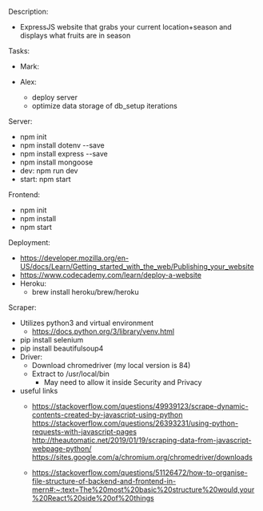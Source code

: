 Description:
- ExpressJS website that grabs your current location+season and displays what fruits are in season

Tasks:
- Mark:

- Alex:
    - deploy server
    - optimize data storage of db_setup iterations

Server:
- npm init
- npm install dotenv --save
- npm install express --save
- npm install mongoose
- dev:  npm run dev
- start: npm start

Frontend:
- npm init
- npm install
- npm start

Deployment:
- https://developer.mozilla.org/en-US/docs/Learn/Getting_started_with_the_web/Publishing_your_website
- https://www.codecademy.com/learn/deploy-a-website
- Heroku:
    - brew install heroku/brew/heroku

Scraper:
- Utilizes python3 and virtual environment
    - https://docs.python.org/3/library/venv.html
- pip install selenium
- pip install beautifulsoup4
- Driver:
    - Download chromedriver (my local version is 84)
    - Extract to /usr/local/bin 
        - May need to allow it inside Security and Privacy
- useful links
    - https://stackoverflow.com/questions/49939123/scrape-dynamic-contents-created-by-javascript-using-python
    https://stackoverflow.com/questions/26393231/using-python-requests-with-javascript-pages
    http://theautomatic.net/2019/01/19/scraping-data-from-javascript-webpage-python/
    https://sites.google.com/a/chromium.org/chromedriver/downloads

    - https://stackoverflow.com/questions/51126472/how-to-organise-file-structure-of-backend-and-frontend-in-mern#:~:text=The%20most%20basic%20structure%20would,your%20React%20side%20of%20things